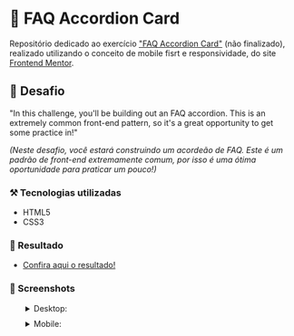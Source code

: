 # 🤔 FAQ Accordion Card

Repositório dedicado ao exercício ["FAQ Accordion Card"](https://www.frontendmentor.io/challenges/faq-accordion-card-XlyjD0Oam) (não finalizado), realizado utilizando o conceito de mobile fisrt e responsividade, do site [Frontend Mentor](https://www.frontendmentor.io).

## 🎯 Desafio

"In this challenge, you'll be building out an FAQ accordion. This is an extremely common front-end pattern, so it's a great opportunity to get some practice in!"

*(Neste desafio, você estará construindo um acordeão de FAQ. Este é um padrão de front-end extremamente comum, por isso é uma ótima oportunidade para praticar um pouco!)*

### ⚒️ Tecnologias utilizadas 
- HTML5
- CSS3

### 🤩 Resultado

- [Confira aqui o resultado!](https://fem-vn-faq-accordion-card.netlify.app)

### 📸 Screenshots

<details style="margin-left: 28px;">
  <summary style="margin-bottom: 10px;">Desktop:</summary>
  
  <img src="" alt="Desktop solution screenshot" style="width: 400px;"></img>
     
</details>

<details style="margin-left: 28px;">
  <summary style="margin-bottom: 10px;">Mobile:</summary>
  
  <img src="" alt="Mobile solution screenshot" style="height: 400px;"></img>

</details>
